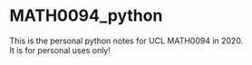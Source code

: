 # MATH0094_python

This is the personal python notes for UCL MATH0094 in 2020.\
It is for personal uses only!